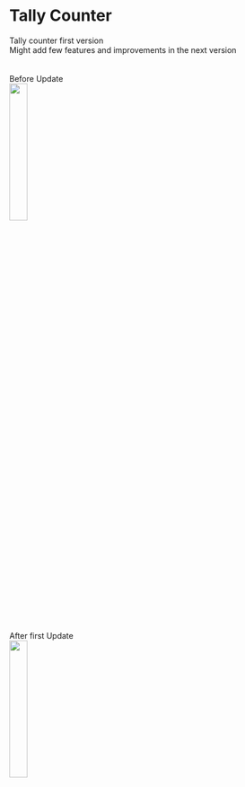 # Tally Counter
Tally counter first version<br>
Might add few features and improvements in the next version<br>
<br>
<br>
Before Update<br>
<img src="https://github.com/user-attachments/assets/07635b23-e2d5-43e1-9028-b7f78481edbf" width=25% height=25%><br>
After first Update<br>
<img src="https://github.com/user-attachments/assets/b48e9ed8-08e4-4a7a-870b-8208a27a61c6" width=25% height=25%>

